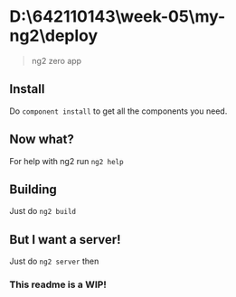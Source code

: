 # D:\642110143\week-05\my-ng2\deploy
> ng2 zero app

## Install
Do `component install` to get all the components you need.
## Now what?
For help with ng2 run `ng2 help`
## Building
Just do `ng2 build`
## But I want a server!
Just do `ng2 server` then
### This readme is a WIP!